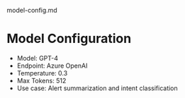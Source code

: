 model-config.md
# Model Configuration

- Model: GPT-4
- Endpoint: Azure OpenAI
- Temperature: 0.3
- Max Tokens: 512
- Use case: Alert summarization and intent classification

